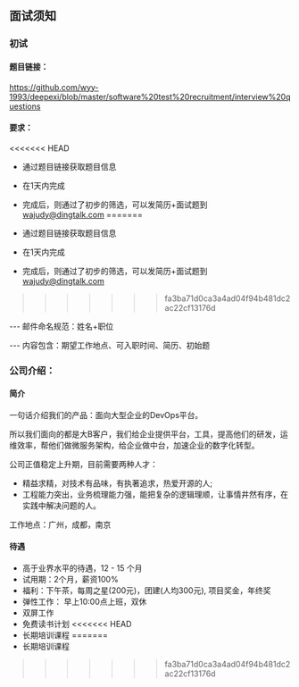 ## 面试须知

### 初试

#### 题目链接：

https://github.com/wyy-1993/deepexi/blob/master/software%20test%20recruitment/interview%20questions

#### 要求：

<<<<<<< HEAD
* 通过题目链接获取题目信息

* 在1天内完成

* 完成后，则通过了初步的筛选，可以发简历+面试题到 wajudy@dingtalk.com
=======
- 通过题目链接获取题目信息

- 在1天内完成

- 完成后，则通过了初步的筛选，可以发简历+面试题到 wajudy@dingtalk.com
>>>>>>> fa3ba71d0ca3a4ad04f94b481dc2ac22cf13176d

  --- 邮件命名规范：姓名+职位

  --- 内容包含：期望工作地点、可入职时间、简历、初始题

### 公司介绍：

#### 简介

一句话介绍我们的产品：面向大型企业的DevOps平台。

所以我们面向的都是大B客户，我们给企业提供平台，工具，提高他们的研发，运维效率，帮他们做微服务架构，给企业做中台，加速企业的数字化转型。

公司正值稳定上升期，目前需要两种人才：

- 精益求精，对技术有品味，有执著追求，热爱开源的人;
- 工程能力突出，业务梳理能力强，能把复杂的逻辑理顺，让事情井然有序，在实践中解决问题的人。

工作地点：广州，成都，南京

#### 待遇

- 高于业界水平的待遇，12 - 15 个月
- 试用期：2个月，薪资100%
- 福利：下午茶，每周之星(200元)，团建(人均300元), 项目奖金，年终奖
- 弹性工作： 早上10:00点上班，双休
- 双屏工作
- 免费读书计划
<<<<<<< HEAD
- 长期培训课程
=======
- 长期培训课程
>>>>>>> fa3ba71d0ca3a4ad04f94b481dc2ac22cf13176d
